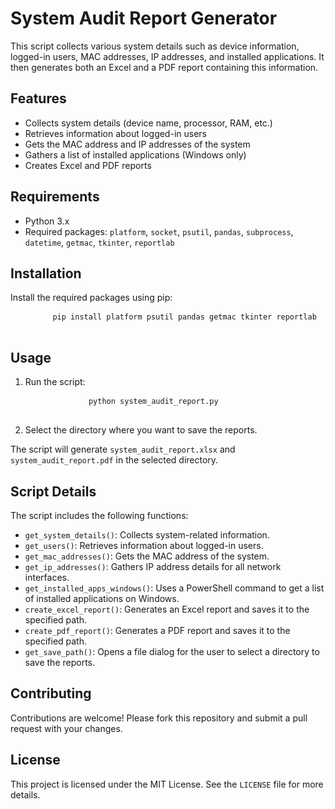 <!DOCTYPE html>
<html lang="en">
<body>
    <h1>System Audit Report Generator</h1>
    <p>This script collects various system details such as device information, logged-in users, MAC addresses, IP addresses, and installed applications. It then generates both an Excel and a PDF report containing this information.</p>
    <h2>Features</h2>
    <ul>
        <li>Collects system details (device name, processor, RAM, etc.)</li>
        <li>Retrieves information about logged-in users</li>
        <li>Gets the MAC address and IP addresses of the system</li>
        <li>Gathers a list of installed applications (Windows only)</li>
        <li>Creates Excel and PDF reports</li>
    </ul>
    <h2>Requirements</h2>
    <ul>
        <li>Python 3.x</li>
        <li>Required packages: <code>platform</code>, <code>socket</code>, <code>psutil</code>, <code>pandas</code>, <code>subprocess</code>, <code>datetime</code>, <code>getmac</code>, <code>tkinter</code>, <code>reportlab</code></li>
    </ul>
    <h2>Installation</h2>
    <p>Install the required packages using pip:</p>
    <pre>
        <code>pip install platform psutil pandas getmac tkinter reportlab</code>
    </pre>
    <h2>Usage</h2>
    <ol>
        <li>Run the script:</li>
        <pre>
            <code>python system_audit_report.py</code>
        </pre>
        <li>Select the directory where you want to save the reports.</li>
    </ol>
    <p>The script will generate <code>system_audit_report.xlsx</code> and <code>system_audit_report.pdf</code> in the selected directory.</p>
    <h2>Script Details</h2>
    <p>The script includes the following functions:</p>
    <ul>
        <li><code>get_system_details()</code>: Collects system-related information.</li>
        <li><code>get_users()</code>: Retrieves information about logged-in users.</li>
        <li><code>get_mac_addresses()</code>: Gets the MAC address of the system.</li>
        <li><code>get_ip_addresses()</code>: Gathers IP address details for all network interfaces.</li>
        <li><code>get_installed_apps_windows()</code>: Uses a PowerShell command to get a list of installed applications on Windows.</li>
        <li><code>create_excel_report()</code>: Generates an Excel report and saves it to the specified path.</li>
        <li><code>create_pdf_report()</code>: Generates a PDF report and saves it to the specified path.</li>
        <li><code>get_save_path()</code>: Opens a file dialog for the user to select a directory to save the reports.</li>
    </ul>
    <h2>Contributing</h2>
    <p>Contributions are welcome! Please fork this repository and submit a pull request with your changes.</p>
    <h2>License</h2>
    <p>This project is licensed under the MIT License. See the <code>LICENSE</code> file for more details.</p>
</body>
</html>
